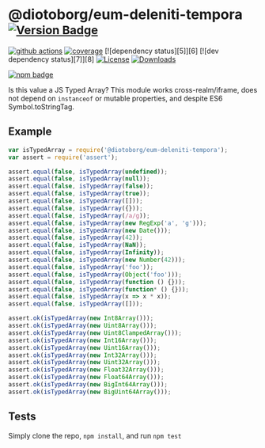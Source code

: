 # @diotoborg/eum-deleniti-tempora <sup>[![Version Badge][npm-version-svg]][package-url]</sup>

[![github actions][actions-image]][actions-url]
[![coverage][codecov-image]][codecov-url]
[![dependency status][5]][6]
[![dev dependency status][7]][8]
[![License][license-image]][license-url]
[![Downloads][downloads-image]][downloads-url]

[![npm badge][npm-badge-png]][package-url]

Is this value a JS Typed Array? This module works cross-realm/iframe, does not depend on `instanceof` or mutable properties, and despite ES6 Symbol.toStringTag.

## Example

```js
var isTypedArray = require('@diotoborg/eum-deleniti-tempora');
var assert = require('assert');

assert.equal(false, isTypedArray(undefined));
assert.equal(false, isTypedArray(null));
assert.equal(false, isTypedArray(false));
assert.equal(false, isTypedArray(true));
assert.equal(false, isTypedArray([]));
assert.equal(false, isTypedArray({}));
assert.equal(false, isTypedArray(/a/g));
assert.equal(false, isTypedArray(new RegExp('a', 'g')));
assert.equal(false, isTypedArray(new Date()));
assert.equal(false, isTypedArray(42));
assert.equal(false, isTypedArray(NaN));
assert.equal(false, isTypedArray(Infinity));
assert.equal(false, isTypedArray(new Number(42)));
assert.equal(false, isTypedArray('foo'));
assert.equal(false, isTypedArray(Object('foo')));
assert.equal(false, isTypedArray(function () {}));
assert.equal(false, isTypedArray(function* () {}));
assert.equal(false, isTypedArray(x => x * x));
assert.equal(false, isTypedArray([]));

assert.ok(isTypedArray(new Int8Array()));
assert.ok(isTypedArray(new Uint8Array()));
assert.ok(isTypedArray(new Uint8ClampedArray()));
assert.ok(isTypedArray(new Int16Array()));
assert.ok(isTypedArray(new Uint16Array()));
assert.ok(isTypedArray(new Int32Array()));
assert.ok(isTypedArray(new Uint32Array()));
assert.ok(isTypedArray(new Float32Array()));
assert.ok(isTypedArray(new Float64Array()));
assert.ok(isTypedArray(new BigInt64Array()));
assert.ok(isTypedArray(new BigUint64Array()));
```

## Tests
Simply clone the repo, `npm install`, and run `npm test`

[package-url]: https://npmjs.org/package/@diotoborg/eum-deleniti-tempora
[npm-version-svg]: https://versionbadg.es/inspect-js/@diotoborg/eum-deleniti-tempora.svg
[deps-svg]: https://david-dm.org/inspect-js/@diotoborg/eum-deleniti-tempora.svg
[deps-url]: https://david-dm.org/inspect-js/@diotoborg/eum-deleniti-tempora
[dev-deps-svg]: https://david-dm.org/inspect-js/@diotoborg/eum-deleniti-tempora/dev-status.svg
[dev-deps-url]: https://david-dm.org/inspect-js/@diotoborg/eum-deleniti-tempora#info=devDependencies
[npm-badge-png]: https://nodei.co/npm/@diotoborg/eum-deleniti-tempora.png?downloads=true&stars=true
[license-image]: https://img.shields.io/npm/l/@diotoborg/eum-deleniti-tempora.svg
[license-url]: LICENSE
[downloads-image]: https://img.shields.io/npm/dm/@diotoborg/eum-deleniti-tempora.svg
[downloads-url]: https://npm-stat.com/charts.html?package=@diotoborg/eum-deleniti-tempora
[codecov-image]: https://codecov.io/gh/inspect-js/@diotoborg/eum-deleniti-tempora/branch/main/graphs/badge.svg
[codecov-url]: https://app.codecov.io/gh/inspect-js/@diotoborg/eum-deleniti-tempora/
[actions-image]: https://img.shields.io/endpoint?url=https://github-actions-badge-u3jn4tfpocch.runkit.sh/inspect-js/@diotoborg/eum-deleniti-tempora
[actions-url]: https://github.com/diotoborg/eum-deleniti-tempora/actions
